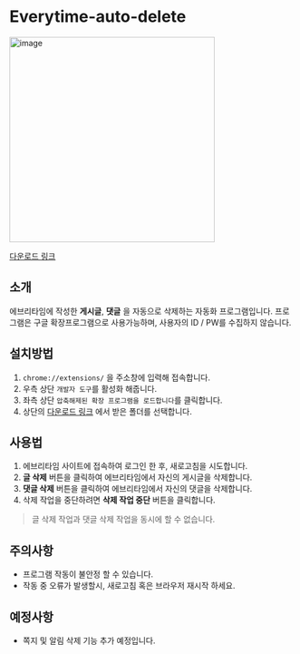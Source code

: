 # Everytime-auto-delete

<img width="362" alt="image" src="https://github.com/user-attachments/assets/172050af-babf-4717-9aff-d30a8e9d140a">

[다운로드 링크](https://drive.google.com/drive/folders/1Mz2cZ2m-pJf7mYoPiMMHh8whewpi-PT2?usp=sharing)

## 소개

에브리타임에 작성한 **게시글**, **댓글** 을 자동으로 삭제하는 자동화 프로그램입니다.
프로그램은 구글 확장프로그램으로 사용가능하며, 사용자의 ID / PW를 수집하지 않습니다.

## 설치방법

1. `chrome://extensions/` 을 주소창에 입력해 접속합니다.
2. 우측 상단 `개발자 도구`를 활성화 해줍니다.
3. 좌측 상단 `압축해제된 확장 프로그램을 로드합니다`를 클릭합니다.
4. 상단의 [다운로드 링크](https://drive.google.com/drive/folders/1Mz2cZ2m-pJf7mYoPiMMHh8whewpi-PT2?usp=sharing) 에서 받은 폴더를 선택합니다.

## 사용법

1. 에브리타임 사이트에 접속하여 로그인 한 후, 새로고침을 시도합니다.
2. **글 삭제** 버튼을 클릭하여 에브리타임에서 자신의 게시글을 삭제합니다.
3. **댓글 삭제** 버튼을 클릭하여 에브리타임에서 자신의 댓글을 삭제합니다.
4. 삭제 작업을 중단하려면 **삭제 작업 중단** 버튼을 클릭합니다.
>글 삭제 작업과 댓글 삭제 작업을 동시에 할 수 없습니다.

## 주의사항

- 프로그램 작동이 불안정 할 수 있습니다.
- 작동 중 오류가 발생할시, 새로고침 혹은 브라우저 재시작 하세요.

## 예정사항

- 쪽지 및 알림 삭제 기능 추가 예정입니다.
